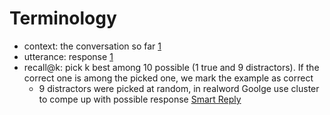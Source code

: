 # Terminology

- context: the conversation so far [1][1]
- utterance: response [1][1]
- recall@k: pick k best among 10 possible (1 true and 9 distractors). If the correct one is among the picked one, we mark the example as correct
  - 9 distractors were picked at random, in realword Goolge use cluster to compe up with possible response [Smart Reply][2]

[1]: http://www.wildml.com/2016/07/deep-learning-for-chatbots-2-retrieval-based-model-tensorflow/
[2]: https://arxiv.org/abs/1606.04870